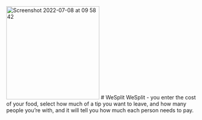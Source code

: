 <img width="246" alt="Screenshot 2022-07-08 at 09 58 42" src="https://user-images.githubusercontent.com/101064028/177945678-0a5fa7f4-e91d-4592-95b0-9d51dc118df3.png">
# WeSplit
WeSplit - you enter the cost of your food, select how much of a tip you want to leave, and how many people you’re with, and it will tell you how much each person needs to pay.
